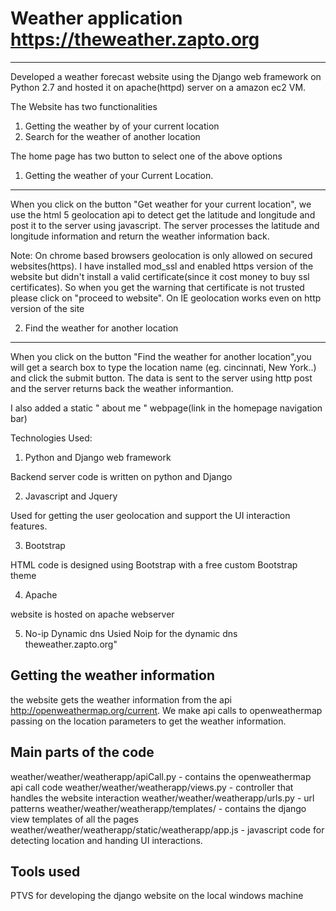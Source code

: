 # Weather application https://theweather.zapto.org
-----------------------------------------------------------------

Developed a weather forecast website using the Django web framework on Python 2.7 and hosted it on apache(httpd) server on a amazon ec2 VM.

The Website has two functionalities
1. Getting the weather by of your current location
2. Search for the weather of another location

The home page has two button to select one of the above options

1. Getting the weather of your Current Location.
-----------------------------------------
When you click on the button "Get weather for your current location", we use the html 5 geolocation api to detect get the latitude and longitude and post it to the server using javascript. The server processes the latitude and longitude information and return the weather information back.

Note: On chrome based browsers geolocation is only allowed on secured websites(https). I have installed mod_ssl and enabled https version of the website but didn't install a valid certificate(since it cost money to buy ssl certificates). So when you get the warning that certificate is not trusted please click on "proceed to website". On IE geolocation works even on http version of the site


2. Find the weather for another location
------------------------------
When you click on the button "Find the weather for another location",you will get a search box to type the location name (eg. cincinnati, New York..) and click the submit button. The data is sent to the server using http post and the server returns back the weather informantion.


I also added a static " about me " webpage(link in the homepage navigation bar)



Technologies Used:

1. Python and Django web framework

  Backend server code is written on python and Django

2. Javascript and Jquery

  Used for getting the user geolocation and support the UI interaction features.

3. Bootstrap

  HTML code is designed using Bootstrap with a free custom Bootstrap theme

4. Apache

  website is hosted on apache webserver
  
5. No-ip Dynamic dns
  Usied Noip for the dynamic dns theweather.zapto.org"
  
 
Getting the weather information
--------------------------------
the website gets the weather information from the api http://openweathermap.org/current. We make api calls to openweathermap passing on the location parameters to get the weather information.

Main parts of the code
------------------------

weather/weather/weatherapp/apiCall.py - contains the openweathermap api call code
weather/weather/weatherapp/views.py - controller that handles the website interaction
weather/weather/weatherapp/urls.py - url patterns
weather/weather/weatherapp/templates/ - contains the django view templates of all the pages
weather/weather/weatherapp/static/weatherapp/app.js - javascript code for detecting location and handing UI interactions.

Tools used
------------------
PTVS  for developing the django website on the local windows machine






